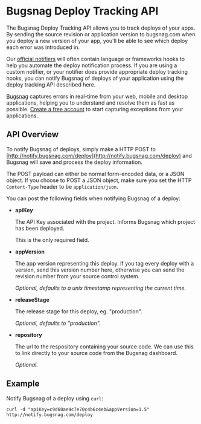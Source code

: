 Bugsnag Deploy Tracking API
===========================

The Bugsnag Deploy Tracking API allows you to track deploys of your apps.
By sending the source revision or application version to bugsnag.com when
you deploy a new version of your app, you'll be able to see which deploy each 
error was introduced in.

Our [official notifiers](https://bugsnag.com/docs/notifiers) will often 
contain language or frameworks hooks to help you automate the deploy 
notification process. If you are using a custom notifier, or your notifier 
does provide appropriate deploy tracking hooks, you can notify Bugsnag of 
deploys of your application using the deploy tracking API described here.

[Bugsnag](http://bugsnag.com) captures errors in real-time from your web, 
mobile and desktop applications, helping you to understand and resolve them 
as fast as possible. [Create a free account](http://bugsnag.com) to start 
capturing exceptions from your applications.


API Overview
------------

To notify Bugsnag of deploys, simply make a HTTP POST to
[http://notify.bugsnag.com/deploy](http://notify.bugsnag.com/deploy)
and Bugsnag will save and process the deploy information.

The POST payload can either be normal form-encoded data, or a JSON object. If
you choose to POST a JSON object, make sure you set the HTTP `Content-Type`
header to be `application/json`.

You can post the following fields when notifying Bugsnag of a deploy:

-   **apiKey**

    The API Key associated with the project. Informs Bugsnag which project 
    has been deployed.
    
    This is the only required field.

-   **appVersion**

    The app version representing this deploy. If you tag every deploy with a 
    version, send this version number here, otherwise you can send the 
    revision number from your source control system.

    *Optional, defaults to a unix timestamp representing the current time.*
    
-   **releaseStage**

    The release stage for this deploy, eg. "production".
    
    *Optional, defaults to "production".*

-   **repository**

    The url to the respository containing your source code. We can use this to
    link directly to your source code from the Bugsnag dashboard.
    
    *Optional.*


Example
-------

Notify Bugsnag of a deploy using `curl`:

```shell
curl -d "apiKey=c9d60ae4c7e70c4b6c4eb&appVersion=1.5" http://notify.bugsnag.com/deploy
```